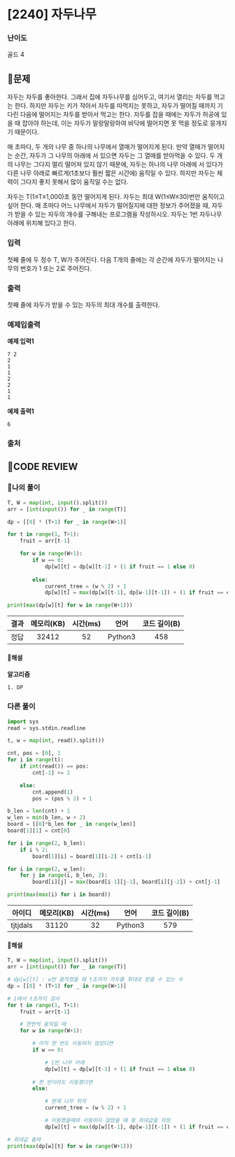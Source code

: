# [2240] 자두나무

### **난이도**
골드 4
## **📝문제**
자두는 자두를 좋아한다. 그래서 집에 자두나무를 심어두고, 여기서 열리는 자두를 먹고는 한다. 하지만 자두는 키가 작아서 자두를 따먹지는 못하고, 자두가 떨어질 때까지 기다린 다음에 떨어지는 자두를 받아서 먹고는 한다. 자두를 잡을 때에는 자두가 허공에 있을 때 잡아야 하는데, 이는 자두가 말랑말랑하여 바닥에 떨어지면 못 먹을 정도로 뭉개지기 때문이다.

매 초마다, 두 개의 나무 중 하나의 나무에서 열매가 떨어지게 된다. 만약 열매가 떨어지는 순간, 자두가 그 나무의 아래에 서 있으면 자두는 그 열매를 받아먹을 수 있다. 두 개의 나무는 그다지 멀리 떨어져 있지 않기 때문에, 자두는 하나의 나무 아래에 서 있다가 다른 나무 아래로 빠르게(1초보다 훨씬 짧은 시간에) 움직일 수 있다. 하지만 자두는 체력이 그다지 좋지 못해서 많이 움직일 수는 없다.

자두는 T(1≤T≤1,000)초 동안 떨어지게 된다. 자두는 최대 W(1≤W≤30)번만 움직이고 싶어 한다. 매 초마다 어느 나무에서 자두가 떨어질지에 대한 정보가 주어졌을 때, 자두가 받을 수 있는 자두의 개수를 구해내는 프로그램을 작성하시오. 자두는 1번 자두나무 아래에 위치해 있다고 한다.
### **입력**
첫째 줄에 두 정수 T, W가 주어진다. 다음 T개의 줄에는 각 순간에 자두가 떨어지는 나무의 번호가 1 또는 2로 주어진다.
### **출력**
첫째 줄에 자두가 받을 수 있는 자두의 최대 개수를 출력한다.
### **예제입출력**

**예제 입력1**

```
7 2
2
1
1
2
2
1
1
```

**예제 출력1**

```
6
```

### **출처**

## **🧐CODE REVIEW**

### **🧾나의 풀이**

```python
T, W = map(int, input().split())
arr = [int(input()) for _ in range(T)]

dp = [[0] * (T+1) for _ in range(W+1)]

for t in range(1, T+1):
    fruit = arr[t-1]

    for w in range(W+1):
        if w == 0:
            dp[w][t] = dp[w][t-1] + (1 if fruit == 1 else 0)
        
        else:
            current_tree = (w % 2) + 1
            dp[w][t] = max(dp[w][t-1], dp[w-1][t-1]) + (1 if fruit == current_tree else 0)

print(max(dp[w][t] for w in range(W+1)))
```

결과	| 메모리(KB) |	시간(ms) |	언어 |	코드 길이(B)
:----:|:-----:|:-----:|:-----:|:--------:
정답|32412|52|Python3|458
#### **📝해설**

**알고리즘**
```
1. DP
```

### **다른 풀이**

```python
import sys
read = sys.stdin.readline

t, w = map(int, read().split())

cnt, pos = [0], 1
for i in range(t):
    if int(read()) == pos:
        cnt[-1] += 1

    else:
        cnt.append(1)
        pos = (pos % 2) + 1

b_len = len(cnt) + 1
w_len = min(b_len, w + 2)
board = [[0]*b_len for _ in range(w_len)]
board[1][1] = cnt[0]

for i in range(2, b_len):
    if i % 2:
        board[1][i] = board[1][i-2] + cnt[i-1]

for i in range(2, w_len):
    for j in range(i, b_len, 2):
        board[i][j] = max(board[i-1][j-1], board[i][j-2]) + cnt[j-1]

print(max(max(i) for i in board))
```

아이디 | 메모리(KB) |	시간(ms) |	언어 |	코드 길이(B) 
:-----:|:-----:|:-----:|:----:|:--------:
tjtjdals|31120|32|Python3|579
#### **📝해설**

```python
T, W = map(int, input().split())
arr = [int(input()) for _ in range(T)]

# dp[w][t] : w번 움직였을 때 t초까지 자두를 최대로 받을 수 있는 수
dp = [[0] * (T+1) for _ in range(W+1)]

# 1에서 t초까지 검사
for t in range(1, T+1):
    fruit = arr[t-1]

    # 한번씩 움직일 때
    for w in range(W+1):

        # 아직 한 번도 이동하지 않았다면
        if w == 0:

            # 1번 나무 아래
            dp[w][t] = dp[w][t-1] + (1 if fruit == 1 else 0)
        
        # 한 번이라도 이동했다면
        else:

            # 현재 나무 위치
            current_tree = (w % 2) + 1

            # 이동했을때와 이동하지 않았을 때 중 최대값을 저장
            dp[w][t] = max(dp[w][t-1], dp[w-1][t-1]) + (1 if fruit == current_tree else 0)

# 최대값 출력
print(max(dp[w][t] for w in range(W+1)))
```
